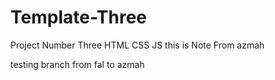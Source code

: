 # Template-Three
Project Number Three HTML CSS JS
this is Note From azmah

testing branch from fal to azmah
